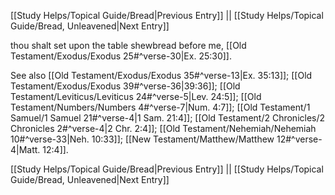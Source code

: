 [[Study Helps/Topical Guide/Bread|Previous Entry]]  ||  [[Study Helps/Topical Guide/Bread, Unleavened|Next Entry]]

 thou shalt set upon the table shewbread before me, [[Old Testament/Exodus/Exodus 25#^verse-30|Ex. 25:30]].

 See also [[Old Testament/Exodus/Exodus 35#^verse-13|Ex. 35:13]]; [[Old Testament/Exodus/Exodus 39#^verse-36|39:36]]; [[Old Testament/Leviticus/Leviticus 24#^verse-5|Lev. 24:5]]; [[Old Testament/Numbers/Numbers 4#^verse-7|Num. 4:7]]; [[Old Testament/1 Samuel/1 Samuel 21#^verse-4|1 Sam. 21:4]]; [[Old Testament/2 Chronicles/2 Chronicles 2#^verse-4|2 Chr. 2:4]]; [[Old Testament/Nehemiah/Nehemiah 10#^verse-33|Neh. 10:33]]; [[New Testament/Matthew/Matthew 12#^verse-4|Matt. 12:4]].

[[Study Helps/Topical Guide/Bread|Previous Entry]]  ||  [[Study Helps/Topical Guide/Bread, Unleavened|Next Entry]]